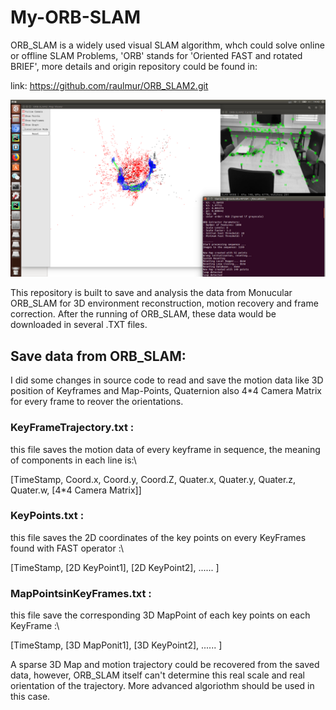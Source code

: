 # My-ORB-SLAM
ORB_SLAM is a widely used visual SLAM algorithm, whch could solve online or offline SLAM Problems, 
'ORB' stands for 'Oriented FAST and rotated BRIEF', more details and origin repository could be found in:

link: https://github.com/raulmur/ORB_SLAM2.git

![imageofORBSLAM](my_orb_slam.png)

This repository is built to save and analysis the data from Monucular ORB_SLAM for 3D environment reconstruction, motion recovery and frame correction.
After the running of ORB_SLAM, these data would be downloaded in several .TXT files. 

## Save data from ORB_SLAM:
I did some changes in source code to read and save the motion data like 3D position of Keyframes and Map-Points, Quaternion also 4*4 Camera Matrix for every frame to reover the orientations.

### KeyFrameTrajectory.txt :
this file saves the motion data of every keyframe in sequence, the meaning of components in each line is:\

[TimeStamp, Coord.x, Coord.y, Coord.Z, Quater.x, Quater.y, Quater.z, Quater.w, [4*4 Camera Matrix]]

### KeyPoints.txt :
this file saves the 2D coordinates of the key points on every KeyFrames found with FAST operator :\

[TimeStamp, [2D KeyPoint1], [2D KeyPoint2], ...... ]

### MapPointsinKeyFrames.txt :
this file save the corresponding 3D MapPoint of each key points on each KeyFrame :\

[TimeStamp, [3D MapPonit1], [3D KeyPoint2], ...... ]

A sparse 3D Map and motion trajectory could be recovered from the saved data, however, ORB_SLAM itself can't determine this real scale and real orientation of the trajectory. More advanced algoriothm should be used in this case.
